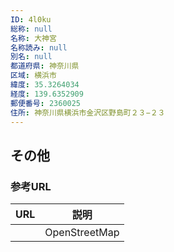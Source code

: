 ```yaml
---
ID: 4l0ku
総称: null
名称: 大神宮
名称読み: null
別名: null
都道府県: 神奈川県
区域: 横浜市
緯度: 35.3264034
経度: 139.6352909
郵便番号: 2360025
住所: 神奈川県横浜市金沢区野島町２３−２３
---
```


## その他

### 参考URL

| URL | 説明          |
| --- | ------------- |
|     | OpenStreetMap |
